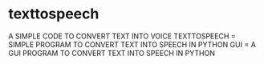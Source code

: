 # texttospeech
A SIMPLE CODE TO CONVERT TEXT INTO VOICE
TEXTTOSPEECH =  SIMPLE PROGRAM TO CONVERT TEXT INTO SPEECH IN PYTHON
GUI = A GUI PROGRAM TO CONVERT TEXT INTO SPEECH IN PYTHON
